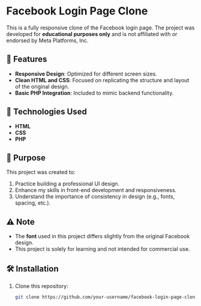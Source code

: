 # Facebook Login Page Clone  

This is a fully responsive clone of the Facebook login page. The project was developed for **educational purposes only** and is not affiliated with or endorsed by Meta Platforms, Inc.  

## 🌟 Features  
- **Responsive Design**: Optimized for different screen sizes.  
- **Clean HTML and CSS**: Focused on replicating the structure and layout of the original design.  
- **Basic PHP Integration**: Included to mimic backend functionality.  

## 🚀 Technologies Used  
- **HTML**  
- **CSS**  
- **PHP**  

## 🎯 Purpose  
This project was created to:  
1. Practice building a professional UI design.  
2. Enhance my skills in front-end development and responsiveness.  
3. Understand the importance of consistency in design (e.g., fonts, spacing, etc.).  

## ⚠️ Note  
- The **font** used in this project differs slightly from the original Facebook design.  
- This project is solely for learning and not intended for commercial use.  
  

## 🛠️ Installation  
1. Clone this repository:  
   ```bash
   git clone https://github.com/your-username/facebook-login-page-clone.git
